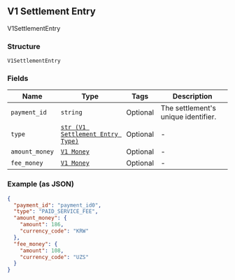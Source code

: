 ## V1 Settlement Entry

V1SettlementEntry

### Structure

`V1SettlementEntry`

### Fields

| Name | Type | Tags | Description |
|  --- | --- | --- | --- |
| `payment_id` | `string` | Optional | The settlement's unique identifier. |
| `type` | [`str (V1 Settlement Entry Type)`](/doc/models/v1-settlement-entry-type.md) | Optional | - |
| `amount_money` | [`V1 Money`](/doc/models/v1-money.md) | Optional | - |
| `fee_money` | [`V1 Money`](/doc/models/v1-money.md) | Optional | - |

### Example (as JSON)

```json
{
  "payment_id": "payment_id0",
  "type": "PAID_SERVICE_FEE",
  "amount_money": {
    "amount": 186,
    "currency_code": "KRW"
  },
  "fee_money": {
    "amount": 108,
    "currency_code": "UZS"
  }
}
```

